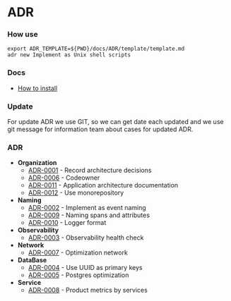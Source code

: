 # ADR

### How use

```shell
export ADR_TEMPLATE=${PWD}/docs/ADR/template/template.md
adr new Implement as Unix shell scripts
```

### Docs

- [How to install](https://github.com/npryce/adr-tools/blob/master/INSTALL.md)

### Update

For update ADR we use GIT, so we can get date each updated and we use git message
for information team about cases for updated ADR.

### ADR

- **Organization**
    - [ADR-0001](./decisions/0001-record-architecture-decisions.md) - Record architecture decisions
    - [ADR-0006](./decisions/0006-codeowner.md) - Codeowner
    - [ADR-0011](./decisions/0011-application-architecture-documentation.md) - Application architecture documentation
    - [ADR-0012](./decisions/0012-use-monorepository.md) - Use monorepository
- **Naming**
    - [ADR-0002](./decisions/0002-implement-as-event-naming.md) - Implement as event naming
    - [ADR-0009](./decisions/0009-naming-spans-and-attributes.md) - Naming spans and attributes
    - [ADR-0010](./decisions/0010-logger-format.md) - Logger format
- **Observability**
    - [ADR-0003](./decisions/0003-observability-health-check.md) - Observability health check
- **Network**
    - [ADR-0007](./decisions/0007-optimization-network.md) - Optimization network
- **DataBase**
    - [ADR-0004](./decisions/0004-use-uuid-as-primary-keys.md) - Use UUID as primary keys
    - [ADR-0005](./decisions/0005-postgres-optimization.md) - Postgres optimization
- **Service**
    - [ADR-0008](./decisions/0008-product-metrics-by-services.md) - Product metrics by services
